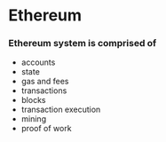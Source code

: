 # Ethereum

### Ethereum system is comprised of
 - accounts
 - state
 - gas and fees
 - transactions 
 - blocks
 - transaction execution
 - mining
 - proof of work


 